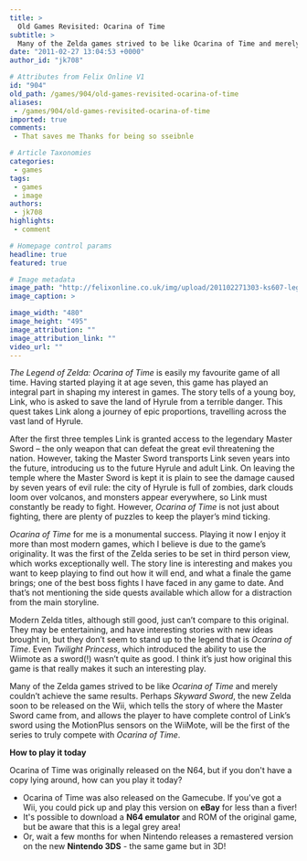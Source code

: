 ```yaml
---
title: >
  Old Games Revisited: Ocarina of Time
subtitle: >
  Many of the Zelda games strived to be like Ocarina of Time and merely couldn’t achieve the same results
date: "2011-02-27 13:04:53 +0000"
author_id: "jk708"

# Attributes from Felix Online V1
id: "904"
old_path: /games/904/old-games-revisited-ocarina-of-time
aliases:
 - /games/904/old-games-revisited-ocarina-of-time
imported: true
comments:
 - That saves me Thanks for being so sseibnle

# Article Taxonomies
categories:
 - games
tags:
 - games
 - image
authors:
 - jk708
highlights:
 - comment

# Homepage control params
headline: true
featured: true

# Image metadata
image_path: "http://felixonline.co.uk/img/upload/201102271303-ks607-legendof.jpg"
image_caption: >

image_width: "480"
image_height: "495"
image_attribution: ""
image_attribution_link: ""
video_url: ""
---
```


_The Legend of Zelda: Ocarina of Time_ is easily my favourite game of all time. Having started playing it at age seven, this game has played an integral part in shaping my interest in games. The story tells of a young boy, Link, who is asked to save the land of Hyrule from a terrible danger. This quest takes Link along a journey of epic proportions, travelling across the vast land of Hyrule.

After the first three temples Link is granted access to the legendary Master Sword – the only weapon that can defeat the great evil threatening the nation. However, taking the Master Sword transports Link seven years into the future, introducing us to the future Hyrule and adult Link. On leaving the temple where the Master Sword is kept it is plain to see the damage caused by seven years of evil rule: the city of Hyrule is full of zombies, dark clouds loom over volcanos, and monsters appear everywhere, so Link must constantly be ready to fight. However, _Ocarina of Time_ is not just about fighting, there are plenty of puzzles to keep the player’s mind ticking.

_Ocarina of Time_ for me is a monumental success. Playing it now I enjoy it more than most modern games, which I believe is due to the game’s originality. It was the first of the Zelda series to be set in third person view, which works exceptionally well. The story line is interesting and makes you want to keep playing to find out how it will end, and what a finale the game brings; one of the best boss fights I have faced in any game to date. And that’s not mentioning the side quests available which allow for a distraction from the main storyline.

Modern Zelda titles, although still good, just can’t compare to this original. They may be entertaining, and have interesting stories with new ideas brought in, but they don’t seem to stand up to the legend that is _Ocarina of Time_. Even _Twilight Princess_, which introduced the ability to use the Wiimote as a sword(!) wasn’t quite as good. I think it’s just how original this game is that really makes it such an interesting play.

Many of the Zelda games strived to be like _Ocarina of Time_ and merely couldn’t achieve the same results. Perhaps _Skyward Sword_, the new Zelda soon to be released on the Wii, which tells the story of where the Master Sword came from, and allows the player to have complete control of Link’s sword using the MotionPlus sensors on the WiiMote, will be the first of the series to truly compete with _Ocarina of Time_.

__How to play it today__

Ocarina of Time was originally released on the N64, but if you don't have a copy lying around, how can you play it today?
 - Ocarina of Time was also released on the Gamecube. If you've got a Wii, you could pick up and play this version on __eBay__ for less than a fiver!
 - It's possible to download a __N64 emulator__ and ROM of the original game, but be aware that this is a legal grey area!
 - Or, wait a few months for when Nintendo releases a remastered version on the new __Nintendo 3DS__ - the same game but in 3D!
